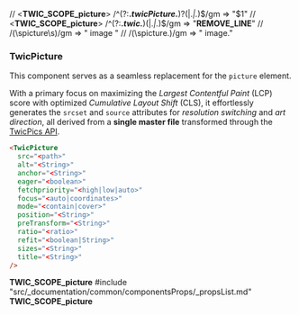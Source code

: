 // <__TWIC_SCOPE_picture__> /^(?:__.*twicPicture.*__)?(\|.*\|.*)$/gm => "$1"
// <__TWIC_SCOPE_picture__> /^(?:__.*twic.*__)(\|.*\|.*)$/gm => "__REMOVE_LINE__"
// /(\spicture\s)/gm => " image "
// /(\spicture\.)/gm => " image."



### TwicPicture

This component serves as a seamless replacement for the `picture` element.

With a primary focus on maximizing the _Largest Contentful Paint_ (LCP) score with optimized _Cumulative Layout Shift_ (CLS), it effortlessly generates the `srcset` and `source` attributes for _resolution switching_ and _art direction_, all derived from a **single master file** transformed through the [TwicPics API](https://www.twicpics.com/docs/essentials/api).


```html
<TwicPicture
  src="<path>"
  alt="<String>"
  anchor="<String>"
  eager="<boolean>"
  fetchpriority="<high|low|auto>"
  focus="<auto|coordinates>"
  mode="<contain|cover>"
  position="<String>"
  preTransform="<String>"
  ratio="<ratio>"
  refit="<boolean|String>"
  sizes="<String>"
  title="<String>"
/>
```
__TWIC_SCOPE_picture__
#include "src/_documentation/common/componentsProps/_propsList.md"
__TWIC_SCOPE_picture__
